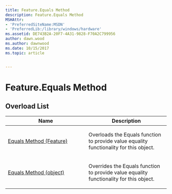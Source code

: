 ```yaml
---
title: Feature.Equals Method
description: Feature.Equals Method
MSHAttr:
- 'PreferredSiteName:MSDN'
- 'PreferredLib:/library/windows/hardware'
ms.assetid: DE743B2A-20F7-4A31-9828-F70A2C799956
author: dawn.wood
ms.author: dawnwood
ms.date: 10/15/2017
ms.topic: article


---
```


# Feature.Equals Method


## <span id="Overload_List"></span><span id="overload_list"></span><span id="OVERLOAD_LIST"></span>Overload List


<table>
<colgroup>
<col width="50%" />
<col width="50%" />
</colgroup>
<thead>
<tr class="header">
<th>Name</th>
<th>Description</th>
</tr>
</thead>
<tbody>
<tr class="odd">
<td><p><a href="feature-equals-method--feature-.md" data-raw-source="[Equals Method (Feature)](feature-equals-method--feature-.md)">Equals Method (Feature)</a></p></td>
<td><p>Overloads the Equals function to provide value equality functionality for this object.</p></td>
</tr>
<tr class="even">
<td><p><a href="feature-equals-method--object-.md" data-raw-source="[Equals Method (object)](feature-equals-method--object-.md)">Equals Method (object)</a></p></td>
<td><p>Overrides the Equals function to provide value equality functionality for this object.</p></td>
</tr>
</tbody>
</table>

 

 

 






